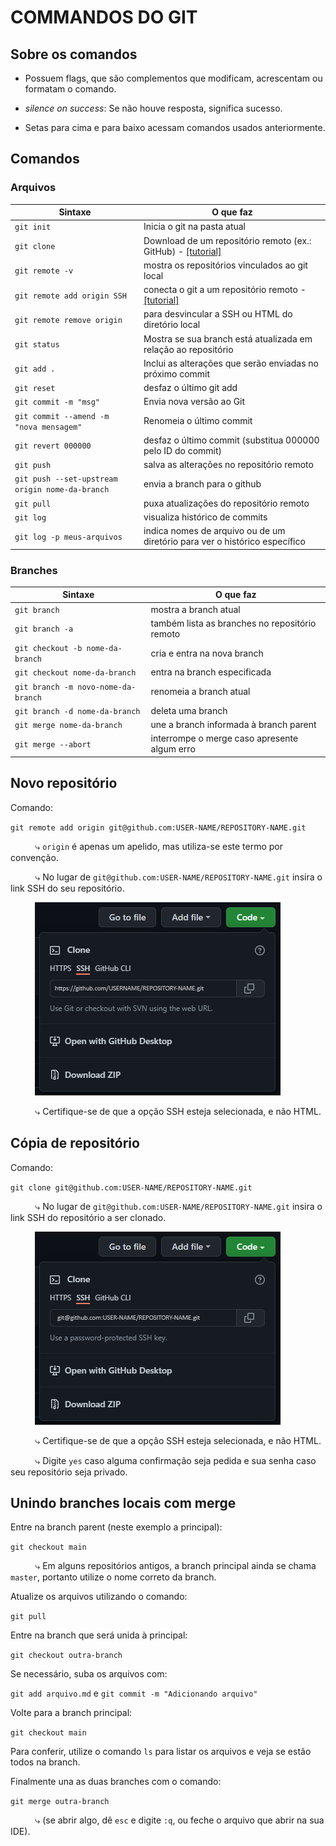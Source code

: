 # COMMANDOS DO GIT

## Sobre os comandos

* Possuem flags, que são complementos que modificam, acrescentam ou formatam o comando.

* *silence on success*: Se não houve resposta, significa sucesso.

* Setas para cima e para baixo acessam comandos usados anteriormente.

## Comandos

### Arquivos

Sintaxe | O que faz
------------- | --------------
`git init` | Inicia o git na pasta atual
`git clone` | Download de um repositório remoto (ex.: GitHub) - [\[tutorial\]]()
`git remote -v` | mostra os repositórios vinculados ao git local
`git remote add origin SSH` | conecta o git a um repositório remoto - [\[tutorial\]](#novo-repositório)
`git remote remove origin` | para desvincular a SSH ou HTML do diretório local
`git status` | Mostra se sua branch está atualizada em relação ao repositório
`git add .` | Inclui as alterações que serão enviadas no próximo commit
`git reset` | desfaz o último git add
`git commit -m "msg"` | Envia nova versão ao Git
`git commit --amend -m "nova mensagem"` | Renomeia o último commit
`git revert 000000` | desfaz o último commit (substitua 000000 pelo ID do commit)
`git push` | salva as alterações no repositório remoto
`git push --set-upstream origin nome-da-branch` | envia a branch para o github
`git pull` | puxa atualizações do repositório remoto
`git log` | visualiza histórico de commits
`git log -p meus-arquivos` | indica nomes de arquivo ou de um diretório para ver o histórico específico

### Branches

Sintaxe | O que faz
------------- | --------------
`git branch` | mostra a branch atual
`git branch -a` | também lista as branches no repositório remoto
`git checkout -b nome-da-branch` | cria e entra na nova branch
`git checkout nome-da-branch` | entra na branch especificada
`git branch -m novo-nome-da-branch` | renomeia a branch atual
`git branch -d nome-da-branch` | deleta uma branch
`git merge nome-da-branch` | une a branch informada à branch parent
`git merge --abort` | interrompe o merge caso apresente algum erro

## Novo repositório

Comando:

`git remote add origin git@github.com:USER-NAME/REPOSITORY-NAME.git`

&nbsp;&nbsp;&nbsp;&nbsp;&nbsp;&nbsp;&nbsp;&nbsp;&nbsp;&nbsp;⤷ `origin` é apenas um apelido, mas utiliza-se este termo por convenção.

&nbsp;&nbsp;&nbsp;&nbsp;&nbsp;&nbsp;&nbsp;&nbsp;&nbsp;&nbsp;⤷ No lugar de `git@github.com:USER-NAME/REPOSITORY-NAME.git` insira o link SSH do seu repositório.

&nbsp;&nbsp;&nbsp;&nbsp;&nbsp;&nbsp;&nbsp;&nbsp;&nbsp;&nbsp;![SSH](/imagens/novo-repo.png "Link SSH")

&nbsp;&nbsp;&nbsp;&nbsp;&nbsp;&nbsp;&nbsp;&nbsp;&nbsp;&nbsp;⤷ Certifique-se de que a opção SSH esteja selecionada, e não HTML.

## Cópia de repositório

Comando:

`git clone git@github.com:USER-NAME/REPOSITORY-NAME.git`

&nbsp;&nbsp;&nbsp;&nbsp;&nbsp;&nbsp;&nbsp;&nbsp;&nbsp;&nbsp;⤷ No lugar de `git@github.com:USER-NAME/REPOSITORY-NAME.git` insira o link SSH do repositório a ser clonado.

&nbsp;&nbsp;&nbsp;&nbsp;&nbsp;&nbsp;&nbsp;&nbsp;&nbsp;&nbsp;![SSH](/imagens/clone-repo.png "Link SSH")

&nbsp;&nbsp;&nbsp;&nbsp;&nbsp;&nbsp;&nbsp;&nbsp;&nbsp;&nbsp;⤷ Certifique-se de que a opção SSH esteja selecionada, e não HTML.

&nbsp;&nbsp;&nbsp;&nbsp;&nbsp;&nbsp;&nbsp;&nbsp;&nbsp;&nbsp;⤷ Digite `yes` caso alguma confirmação seja pedida e sua senha caso seu repositório seja privado.

## Unindo branches locais com merge

Entre na branch parent (neste exemplo a principal):

`git checkout main`

&nbsp;&nbsp;&nbsp;&nbsp;&nbsp;&nbsp;&nbsp;&nbsp;&nbsp;&nbsp;⤷ Em alguns repositórios antigos, a branch principal ainda se chama `master`, portanto utilize o nome correto da branch.

Atualize os arquivos utilizando o comando:

`git pull`

Entre na branch que será unida à principal:

`git checkout outra-branch`

Se necessário, suba os arquivos com:

`git add arquivo.md` e `git commit -m "Adicionando arquivo"`

Volte para a branch principal:

`git checkout main`

Para conferir, utilize o comando `ls` para listar os arquivos e veja se estão todos na branch.

Finalmente una as duas branches com o comando:

`git merge outra-branch`

&nbsp;&nbsp;&nbsp;&nbsp;&nbsp;&nbsp;&nbsp;&nbsp;&nbsp;&nbsp;⤷ (se abrir algo, dê `esc` e digite `:q`, ou feche o arquivo que abrir na sua IDE).